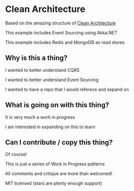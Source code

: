 # Clean Architecture

Based on the amazing structure of [Clean Architecture](https://github.com/JasonGT/NorthwindTraders)

This example includes Event Sourcing using Akka.NET

This example includes Redis and MongoDB as read stores

## Why is this a thing?

I wanted to better understand CQRS

I wanted to better understand Event Sourcing

I wanted to have a repo that I would referece and expand on

## What is going on with this thing?

It is very much a work in progress

I am interested in expanding on this to learn

## Can I contribute / copy this thing?

Of course!

This is just a series of Work in Progress patterns

All comments and critique are more than welcomed!

MIT licensed (stars are plenty enough support)